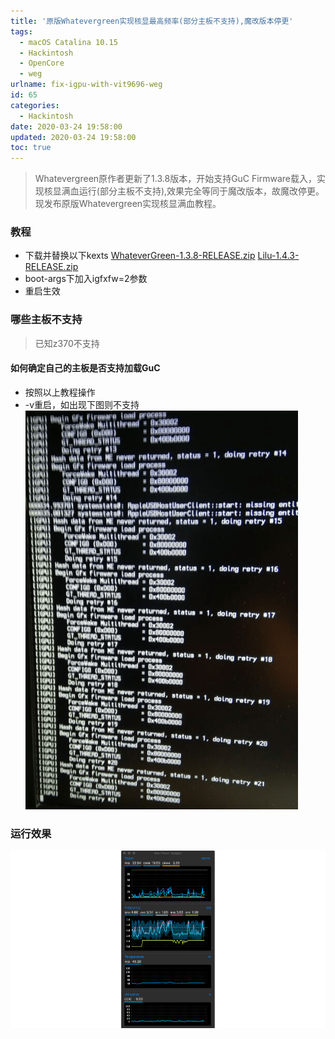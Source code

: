 ```yaml
---
title: '原版Whatevergreen实现核显最高频率(部分主板不支持),魔改版本停更'
tags:
  - macOS Catalina 10.15
  - Hackintosh
  - OpenCore
  - weg
urlname: fix-igpu-with-vit9696-weg
id: 65
categories:
  - Hackintosh
date: 2020-03-24 19:58:00
updated: 2020-03-24 19:58:00
toc: true
---
```


> Whatevergreen原作者更新了1.3.8版本，开始支持GuC Firmware载入，实现核显满血运行(部分主板不支持),效果完全等同于魔改版本，故魔改停更。现发布原版Whatevergreen实现核显满血教程。<!--more-->

### 教程
* 下载并替换以下kexts
<a href="https://downloads.bugprogrammer.me/Kexts/WhateverGreen-1.3.8-RELEASE.zip">WhateverGreen-1.3.8-RELEASE.zip</a>
<a href="https://downloads.bugprogrammer.me/Kexts/Lilu-1.4.3-RELEASE.zip">Lilu-1.4.3-RELEASE.zip</a>
* boot-args下加入igfxfw=2参数
* 重启生效

### 哪些主板不支持
> 已知z370不支持
#### 如何确定自己的主板是否支持加载GuC
* 按照以上教程操作
* -v重启，如出现下图则不支持
![](/images/guc.png)

### 运行效果
![](/images/weg.png)
